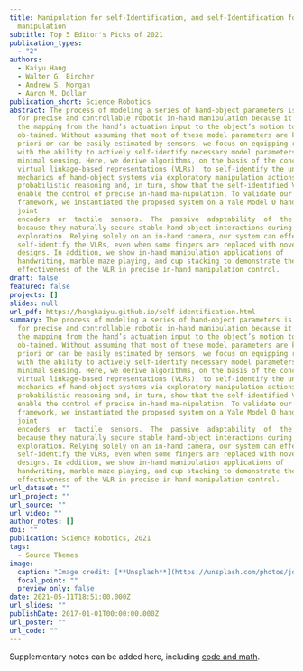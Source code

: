 ```yaml
---
title: Manipulation for self-Identification, and self-Identification for better
  manipulation
subtitle: Top 5 Editor's Picks of 2021
publication_types:
  - "2"
authors:
  - Kaiyu Hang
  - Walter G. Bircher
  - Andrew S. Morgan
  - Aaron M. Dollar
publication_short: Science Robotics
abstract: The process of modeling a series of hand-object parameters is crucial
  for precise and controllable robotic in-hand manipulation because it enables
  the mapping from the hand’s actuation input to the object’s motion to be
  ob-tained. Without assuming that most of these model parameters are known a
  priori or can be easily estimated by sensors, we focus on equipping robots
  with the ability to actively self-identify necessary model parameters using
  minimal sensing. Here, we derive algorithms, on the basis of the concept of
  virtual linkage-based representations (VLRs), to self-identify the underlying
  mechanics of hand-object systems via exploratory manipulation actions and
  probabilistic reasoning and, in turn, show that the self-identified VLR can
  enable the control of precise in-hand ma-nipulation. To validate our
  framework, we instantiated the proposed system on a Yale Model O hand without
  joint
  encoders  or  tactile  sensors.  The  passive  adaptability  of  the  underactuated  hand  greatly  facilitates  the  self-identification  process,
  because they naturally secure stable hand-object interactions during random
  exploration. Relying solely on an in-hand camera, our system can effectively
  self-identify the VLRs, even when some fingers are replaced with novel
  designs. In addition, we show in-hand manipulation applications of
  handwriting, marble maze playing, and cup stacking to demonstrate the
  effectiveness of the VLR in precise in-hand manipulation control.
draft: false
featured: false
projects: []
slides: null
url_pdf: https://hangkaiyu.github.io/self-identification.html
summary: The process of modeling a series of hand-object parameters is crucial
  for precise and controllable robotic in-hand manipulation because it enables
  the mapping from the hand’s actuation input to the object’s motion to be
  ob-tained. Without assuming that most of these model parameters are known a
  priori or can be easily estimated by sensors, we focus on equipping robots
  with the ability to actively self-identify necessary model parameters using
  minimal sensing. Here, we derive algorithms, on the basis of the concept of
  virtual linkage-based representations (VLRs), to self-identify the underlying
  mechanics of hand-object systems via exploratory manipulation actions and
  probabilistic reasoning and, in turn, show that the self-identified VLR can
  enable the control of precise in-hand ma-nipulation. To validate our
  framework, we instantiated the proposed system on a Yale Model O hand without
  joint
  encoders  or  tactile  sensors.  The  passive  adaptability  of  the  underactuated  hand  greatly  facilitates  the  self-identification  process,
  because they naturally secure stable hand-object interactions during random
  exploration. Relying solely on an in-hand camera, our system can effectively
  self-identify the VLRs, even when some fingers are replaced with novel
  designs. In addition, we show in-hand manipulation applications of
  handwriting, marble maze playing, and cup stacking to demonstrate the
  effectiveness of the VLR in precise in-hand manipulation control.
url_dataset: ""
url_project: ""
url_source: ""
url_video: ""
author_notes: []
doi: ""
publication: Science Robotics, 2021
tags:
  - Source Themes
image:
  caption: "Image credit: [**Unsplash**](https://unsplash.com/photos/jdD8gXaTZsc)"
  focal_point: ""
  preview_only: false
date: 2021-05-11T18:51:00.000Z
url_slides: ""
publishDate: 2017-01-01T00:00:00.000Z
url_poster: ""
url_code: ""
---
```


Supplementary notes can be added here, including [code and math](https://wowchemy.com/docs/content/writing-markdown-latex/).

